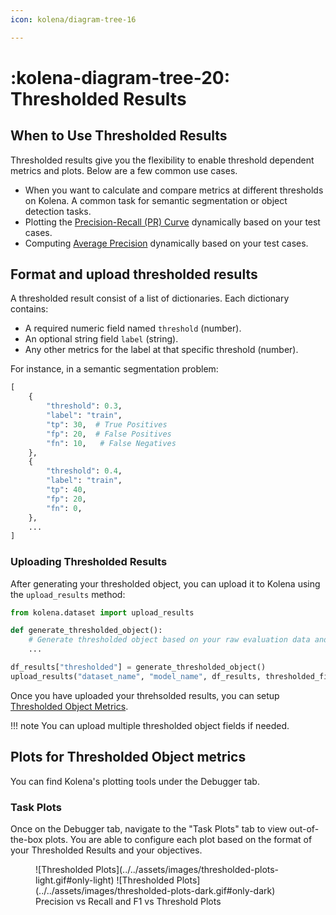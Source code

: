```yaml
---
icon: kolena/diagram-tree-16

---
```


# :kolena-diagram-tree-20: Thresholded Results

## When to Use Thresholded Results

Thresholded results give you the flexibility to enable threshold dependent metrics and plots. Below are a few
common use cases.

- When you want to calculate and compare metrics at different thresholds on Kolena. A common task for
semantic segmentation or object detection tasks.
- Plotting the [Precision-Recall (PR) Curve](../../metrics/pr-curve.md) dynamically based on your test cases.
- Computing [Average Precision](../../metrics/average-precision.md) dynamically based on your test cases.

## Format and upload thresholded results

A thresholded result consist of a list of dictionaries. Each dictionary contains:

- A required numeric field named `threshold` (number).
- An optional string field `label` (string).
- Any other metrics for the label at that specific threshold (number).

For instance, in a semantic segmentation problem:

```py
[
    {
        "threshold": 0.3,
        "label": "train",
        "tp": 30,  # True Positives
        "fp": 20,  # False Positives
        "fn": 10,   # False Negatives
    },
    {
        "threshold": 0.4,
        "label": "train",
        "tp": 40,
        "fp": 20,
        "fn": 0,
    },
    ...
]
```

### Uploading Thresholded Results

After generating your thresholded object, you can upload it to Kolena using the `upload_results` method:

```py
from kolena.dataset import upload_results

def generate_thresholded_object():
    # Generate thresholded object based on your raw evaluation data and logic
    ...

df_results["thresholded"] = generate_thresholded_object()
upload_results("dataset_name", "model_name", df_results, thresholded_fields=["thresholded"])
```
Once you have uploaded your threhsolded results, you can setup [Thresholded Object Metrics](../../dataset/advanced-usage/task-metrics.md#thresholded-object-metrics).

!!! note
    You can upload multiple thresholded object fields if needed.

## Plots for Thresholded Object metrics

You can find Kolena's plotting tools under the Debugger tab.

### Task Plots

Once on the Debugger tab, navigate to the "Task Plots" tab to view out-of-the-box plots.
You are able to configure each plot based on the format of your Thresholded Results and your objectives.

<figure markdown>
![Thresholded Plots](../../assets/images/thresholded-plots-light.gif#only-light)
![Thresholded Plots](../../assets/images/thresholded-plots-dark.gif#only-dark)
<figcaption>Precision vs Recall and F1 vs Threshold Plots</figcaption>
</figure>
